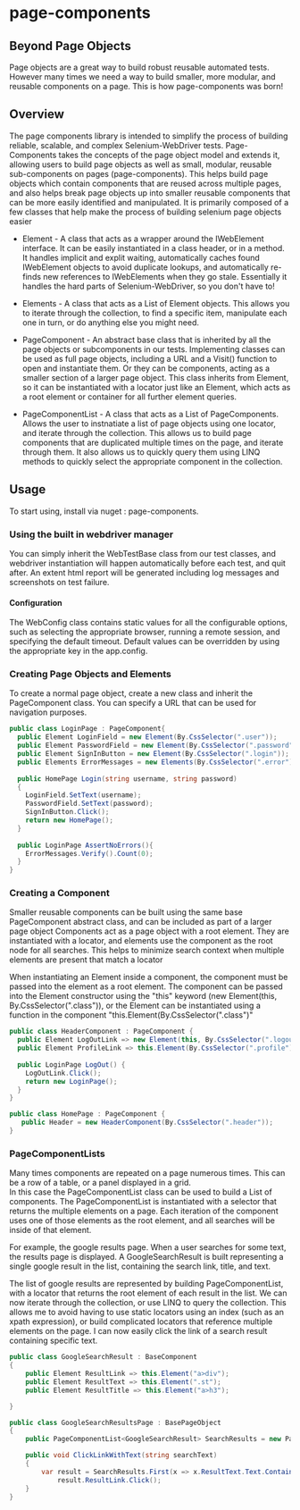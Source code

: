 # page-components

## Beyond Page Objects
Page objects are a great way to build robust reusable automated tests.  However many times we need a way to build smaller, more modular, and reusable components on a page.  This is how page-components was born!

## Overview

The page components library is intended to simplify the process of building reliable, scalable, and complex Selenium-WebDriver tests.  Page-Components takes the concepts of the page object model and extends it, allowing users to build page objects as well as small, modular, reusable sub-components on pages (page-components).  This helps build page objects which contain components that are reused across multiple pages, and also helps break page objects up into smaller reusable components that can be more easily identified and manipulated.  It is primarily composed of a few classes that help make the process of building selenium page objects easier

* Element - A class that acts as a wrapper around the IWebElement interface.  It can be easily instantiated in a class header, or in a method.  It handles implicit and explit waiting, automatically caches found IWebElement objects to avoid duplicate lookups, and automatically re-finds new references to IWebElements when they go stale.  Essentially it handles the hard parts of Selenium-WebDriver, so you don't have to!

* Elements - A class that acts as a List of Element objects.  This allows you to iterate through the collection, to find a specific item, manipulate each one in turn, or do anything else you might need.  

* PageComponent - An abstract base class that is inherited by all the page objects or subcomponents in our tests.  Implementing classes can be used as full page objects, including a URL and a Visit() function to open and instantiate them.  Or they can be components, acting as a smaller section of a larger page object. This class inherits from Element, so it can be instantiated with a locator just like an Element, which acts as a root element or container for all further element queries. 

* PageComponentList - A class that acts as a List of PageComponents.  Allows the user to instnatiate a list of page objects using one locator, and iterate through the collection.  This allows us to build page components that are duplicated multiple times on the page, and iterate through them.  It also allows us to quickly query them using LINQ methods to quickly select the appropriate component in the collection. 

## Usage
To start using, install via nuget : page-components.
### Using the built in webdriver manager
You can simply inherit the WebTestBase class from our test classes, and webdriver instantiation will happen automatically before each test, and quit after.  An extent html report will be generated including log messages and screenshots on test failure.
#### Configuration
The WebConfig class contains static values for all the configurable options, such as selecting the appropriate browser, running a remote session, and specifying the default timeout.  Default values can be overridden by using the appropriate key in the app.config.

### Creating Page Objects and Elements
To create a normal page object, create a new class and inherit the PageComponent class.  You can specify a URL that can be used for navigation purposes.
```cs
public class LoginPage : PageComponent{
  public Element LoginField = new Element(By.CssSelector(".user"));
  public Element PasswordField = new Element(By.CssSelector(".password"));
  public Element SignInButton = new Element(By.CssSelector(".login"));
  public Elements ErrorMessages = new Elements(By.CssSelector(".error"));
  
  public HomePage Login(string username, string password)
  {
    LoginField.SetText(username);
    PasswordField.SetText(password);
    SignInButton.Click();
    return new HomePage();
  }
  
  public LoginPage AssertNoErrors(){
    ErrorMessages.Verify().Count(0);
  }
}
```

### Creating a Component
Smaller reusable components can be built using the same base PageComponent abstract class, and can be included as part of a larger page object
Components act as a page object with a root element.  They are instantiated with a locator, and elements use the component as the root node for all searches.
This helps to minimize search context when multiple elements are present that match a locator

When instantiating an Element inside a component, the component must be passed into the element as a root element.  The component can be passed into the Element constructor using the "this" keyword (new Element(this, By.CssSelector(".class")), or the Element can be instantiated using a function in the component "this.Element(By.CssSelector(".class")"
```cs
public class HeaderComponent : PageComponent {
  public Element LogOutLink => new Element(this, By.CssSelector(".logout"));
  public Element ProfileLink => this.Element(By.CssSelector(".profile"));
  
  public LoginPage LogOut() {
    LogOutLink.Click();
    return new LoginPage();
  }
}

public class HomePage : PageComponent {
   public Header = new HeaderComponent(By.CssSelector(".header"));
}
```

### PageComponentLists
Many times components are repeated on a page numerous times.  This can be a row of a table, or a panel displayed in a grid.  
In this case the PageComponentList class can be used to build a List of components.  The PageComponentList is instantiated with
a selector that returns the multiple elements on a page.  Each iteration of the component uses one of those elements as the root element,
and all searches will be inside of that element.  

For example, the google results page.  When a user searches for some text, the results page is displayed.  A GoogleSearchResult is built representing a single google result
in the list, containing the search link, title, and text.  

The list of google results are represented by building PageComponentList, with a locator that returns the root element of each result in the list.  We can now iterate through
the collection, or use LINQ to query the collection.  This allows me to avoid having to use static locators using an index (such as an xpath expression), or build complicated 
locators that reference multiple elements on the page.  I can now easily click the link of a search result containing specific text.
```cs
public class GoogleSearchResult : BaseComponent
{
    public Element ResultLink => this.Element("a>div");
    public Element ResultText => this.Element(".st");
    public Element ResultTitle => this.Element("a>h3");

}

public class GoogleSearchResultsPage : BasePageObject
{
    public PageComponentList<GoogleSearchResult> SearchResults = new PageComponentList<GoogleSearchResult>(".g");

    public void ClickLinkWithText(string searchText)
    {
        var result = SearchResults.First(x => x.ResultText.Text.Contains(searchText));
            result.ResultLink.Click();
    }
}
```


